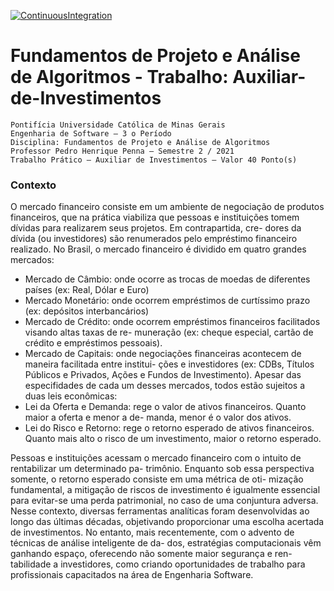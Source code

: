 [![ContinuousIntegration](https://github.com/Lucas-Angelo/FPAA-Auxiliar-de-Investimentos/actions/workflows/HelloWorld.yml/badge.svg?branch=main)](https://github.com/Lucas-Angelo/FPAA-Auxiliar-de-Investimentos/actions/workflows/HelloWorld.yml)
# Fundamentos de Projeto e Análise de Algoritmos - Trabalho: Auxiliar-de-Investimentos
```
Pontifícia Universidade Católica de Minas Gerais
Engenharia de Software – 3 o Período
Disciplina: Fundamentos de Projeto e Análise de Algoritmos
Professor Pedro Henrique Penna – Semestre 2 / 2021
Trabalho Prático – Auxiliar de Investimentos – Valor 40 Ponto(s)
```
### Contexto

O mercado financeiro consiste em um ambiente de negociação de produtos financeiros, que na prática
viabiliza que pessoas e instituições tomem dívidas para realizarem seus projetos. Em contrapartida, cre-
dores da dívida (ou investidores) são renumerados pelo empréstimo financeiro realizado. No Brasil, o
mercado financeiro é dividido em quatro grandes mercados:

- Mercado de Câmbio: onde ocorre as trocas de moedas de diferentes países (ex: Real, Dólar e Euro)
- Mercado Monetário: onde ocorrem empréstimos de curtíssimo prazo (ex: depósitos interbancários)
- Mercado de Crédito: onde ocorrem empréstimos financeiros facilitados visando altas taxas de re-
    muneração (ex: cheque especial, cartão de crédito e empréstimos pessoais).
- Mercado de Capitais: onde negociações financeiras acontecem de maneira facilitada entre institui-
    ções e investidores (ex: CDBs, Títulos Públicos e Privados, Ações e Fundos de Investimento).
Apesar das especifidades de cada um desses mercados, todos estão sujeitos a duas leis econômicas:
- Lei da Oferta e Demanda: rege o valor de ativos financeiros. Quanto maior a oferta e menor a de-
    manda, menor é o valor dos ativos.
- Lei do Risco e Retorno: rege o retorno esperado de ativos financeiros. Quanto mais alto o risco de
    um investimento, maior o retorno esperado.

Pessoas e instituições acessam o mercado financeiro com o intuito de rentabilizar um determinado pa-
trimônio. Enquanto sob essa perspectiva somente, o retorno esperado consiste em uma métrica de oti-
mização fundamental, a mitigação de riscos de investimento é igualmente essencial para evitar-se uma
perda patrimonial, no caso de uma conjuntura adversa. Nesse contexto, diversas ferramentas analíticas
foram desenvolvidas ao longo das últimas décadas, objetivando proporcionar uma escolha acertada de
investimentos. No entanto, mais recentemente, com o advento de técnicas de análise inteligente de da-
dos, estratégias computacionais vêm ganhando espaço, oferecendo não somente maior segurança e ren-
tabilidade a investidores, como criando oportunidades de trabalho para profissionais capacitados na
área de Engenharia Software.
